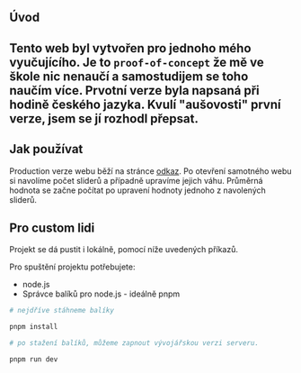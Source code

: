 ## Úvod

Tento web byl vytvořen pro jednoho mého vyučujícího. 
Je to `proof-of-concept` že mě ve škole nic nenaučí a samostudijem se toho naučím více. 
Prvotní verze byla napsaná při hodině českého jazyka. 
Kvulí "aušovosti" první verze, jsem se jí rozhodl přepsat.
---
## Jak používat 

Production verze webu běží na stránce [odkaz](https://habrych-web.vercel.app/).
Po otevření samotného webu si navolíme počet sliderů a případně upravíme jejich váhu. 
Průměrná hodnota se začne počítat po upravení hodnoty jednoho z navolených sliderů.

## Pro custom lidi

Projekt se dá pustit i lokálně, pomocí níže uvedených příkazů. 

Pro spuštění projektu potřebujete:
- node.js
- Správce balíků pro node.js - ideálně pnpm

```bash
# nejdříve stáhneme balíky

pnpm install

# po stažení balíků, můžeme zapnout vývojářskou verzi serveru.

pnpm run dev
```
